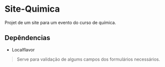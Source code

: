 # Site-Quimica

Projet de um site para um evento do curso de química. 

## Depêndencias

* Localflavor

> Serve para validação de algums campos dos formulários necessários.
